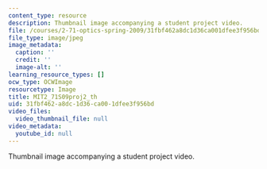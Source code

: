 ```yaml
---
content_type: resource
description: Thumbnail image accompanying a student project video.
file: /courses/2-71-optics-spring-2009/31fbf462a8dc1d36ca001dfee3f956bd_MIT2_71S09proj2_th.jpg
file_type: image/jpeg
image_metadata:
  caption: ''
  credit: ''
  image-alt: ''
learning_resource_types: []
ocw_type: OCWImage
resourcetype: Image
title: MIT2_71S09proj2_th
uid: 31fbf462-a8dc-1d36-ca00-1dfee3f956bd
video_files:
  video_thumbnail_file: null
video_metadata:
  youtube_id: null
---
```

Thumbnail image accompanying a student project video.

